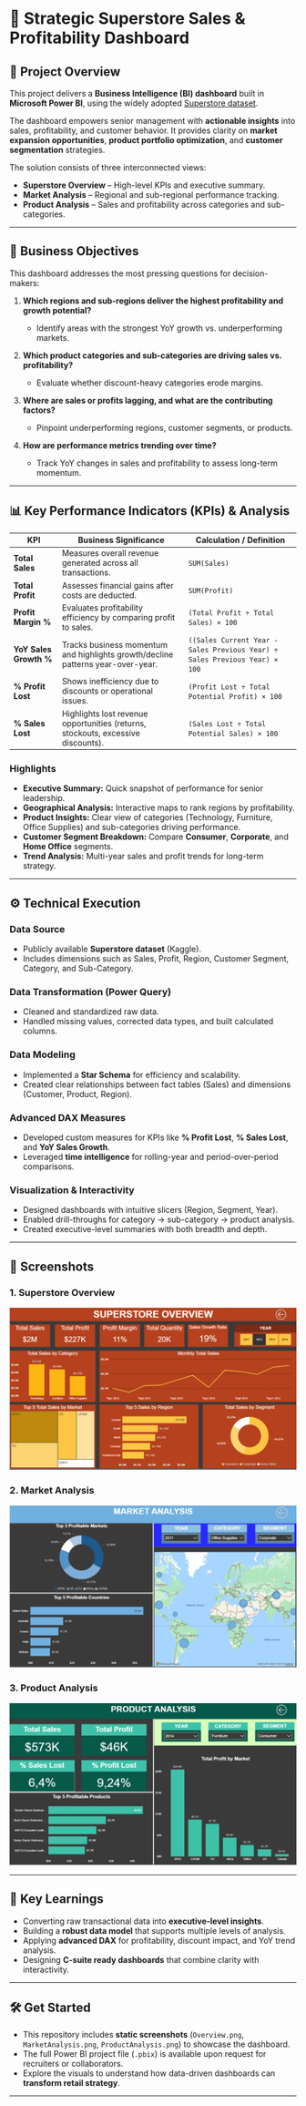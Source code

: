 # 🛒 Strategic Superstore Sales & Profitability Dashboard

## 🌟 Project Overview
This project delivers a **Business Intelligence (BI) dashboard** built in **Microsoft Power BI**, using the widely adopted [Superstore dataset](https://www.kaggle.com/datasets/vivek468/superstore-dataset-final).  

The dashboard empowers senior management with **actionable insights** into sales, profitability, and customer behavior. It provides clarity on **market expansion opportunities**, **product portfolio optimization**, and **customer segmentation** strategies.  

The solution consists of three interconnected views:
- **Superstore Overview** – High-level KPIs and executive summary.  
- **Market Analysis** – Regional and sub-regional performance tracking.  
- **Product Analysis** – Sales and profitability across categories and sub-categories.  

---

## 🎯 Business Objectives
This dashboard addresses the most pressing questions for decision-makers:

1. **Which regions and sub-regions deliver the highest profitability and growth potential?**  
   - Identify areas with the strongest YoY growth vs. underperforming markets.  

2. **Which product categories and sub-categories are driving sales vs. profitability?**  
   - Evaluate whether discount-heavy categories erode margins.  

3. **Where are sales or profits lagging, and what are the contributing factors?**  
   - Pinpoint underperforming regions, customer segments, or products.  

4. **How are performance metrics trending over time?**  
   - Track YoY changes in sales and profitability to assess long-term momentum.  

---

## 📊 Key Performance Indicators (KPIs) & Analysis

| **KPI**                  | **Business Significance**                                                           | **Calculation / Definition**                                                                 |
|---------------------------|-------------------------------------------------------------------------------------|----------------------------------------------------------------------------------------------|
| **Total Sales**           | Measures overall revenue generated across all transactions.                         | `SUM(Sales)`                                                                                 |
| **Total Profit**          | Assesses financial gains after costs are deducted.                                  | `SUM(Profit)`                                                                                |
| **Profit Margin %**       | Evaluates profitability efficiency by comparing profit to sales.                    | `(Total Profit ÷ Total Sales) × 100`                                                         |
| **YoY Sales Growth %**    | Tracks business momentum and highlights growth/decline patterns year-over-year.     | `((Sales Current Year - Sales Previous Year) ÷ Sales Previous Year) × 100`                   |
| **% Profit Lost**         | Shows inefficiency due to discounts or operational issues.                          | `(Profit Lost ÷ Total Potential Profit) × 100`                                               |
| **% Sales Lost**          | Highlights lost revenue opportunities (returns, stockouts, excessive discounts).    | `(Sales Lost ÷ Total Potential Sales) × 100`                                                 |

### Highlights
- **Executive Summary:** Quick snapshot of performance for senior leadership.  
- **Geographical Analysis:** Interactive maps to rank regions by profitability.  
- **Product Insights:** Clear view of categories (Technology, Furniture, Office Supplies) and sub-categories driving performance.  
- **Customer Segment Breakdown:** Compare **Consumer**, **Corporate**, and **Home Office** segments.  
- **Trend Analysis:** Multi-year sales and profit trends for long-term strategy.  

---

## ⚙️ Technical Execution

### **Data Source**
- Publicly available **Superstore dataset** (Kaggle).  
- Includes dimensions such as Sales, Profit, Region, Customer Segment, Category, and Sub-Category.  

### **Data Transformation (Power Query)**
- Cleaned and standardized raw data.  
- Handled missing values, corrected data types, and built calculated columns.  

### **Data Modeling**
- Implemented a **Star Schema** for efficiency and scalability.  
- Created clear relationships between fact tables (Sales) and dimensions (Customer, Product, Region).  

### **Advanced DAX Measures**
- Developed custom measures for KPIs like **% Profit Lost**, **% Sales Lost**, and **YoY Sales Growth**.  
- Leveraged **time intelligence** for rolling-year and period-over-period comparisons.  

### **Visualization & Interactivity**
- Designed dashboards with intuitive slicers (Region, Segment, Year).  
- Enabled drill-throughs for category → sub-category → product analysis.  
- Created executive-level summaries with both breadth and depth.  

---

## 📸 Screenshots

### 1. Superstore Overview
![Superstore Overview](Overview.png)

### 2. Market Analysis
![Market Analysis](MarketAnalysis.png)

### 3. Product Analysis
![Product Analysis](ProductAnalysis.png)

---

## 🔑 Key Learnings
- Converting raw transactional data into **executive-level insights**.  
- Building a **robust data model** that supports multiple levels of analysis.  
- Applying **advanced DAX** for profitability, discount impact, and YoY trend analysis.  
- Designing **C-suite ready dashboards** that combine clarity with interactivity.  

---

## 🛠️ Get Started
- This repository includes **static screenshots** (`Overview.png`, `MarketAnalysis.png`, `ProductAnalysis.png`) to showcase the dashboard.  
- The full Power BI project file (`.pbix`) is available upon request for recruiters or collaborators.  
- Explore the visuals to understand how data-driven dashboards can **transform retail strategy**.  

---
